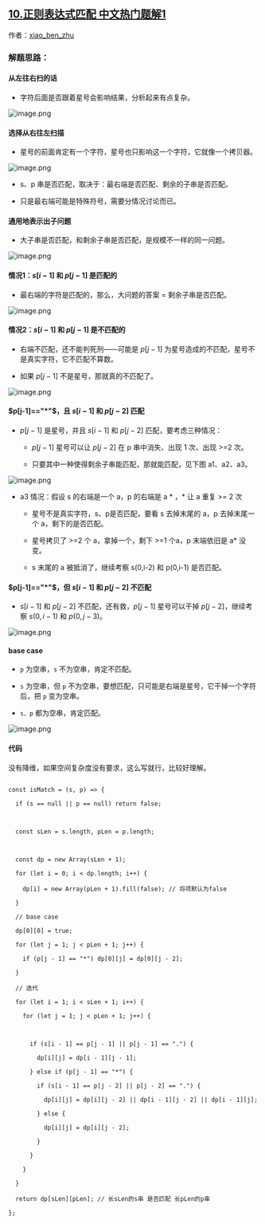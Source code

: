 ## [10.正则表达式匹配 中文热门题解1](https://leetcode.cn/problems/regular-expression-matching/solutions/100000/shou-hui-tu-jie-wo-tai-nan-liao-by-hyj8)

作者：[xiao_ben_zhu](https://leetcode.cn/u/xiao_ben_zhu)

### 解题思路：

#### 从左往右扫的话
- 字符后面是否跟着星号会影响结果，分析起来有点复杂。
![image.png](https://pic.leetcode-cn.com/073085fa67286871f76e8e9daa162bdb291a101b4314666c75379a7b0441cad6-image.png)

#### 选择从右往左扫描
- 星号的前面肯定有一个字符，星号也只影响这一个字符，它就像一个拷贝器。

![image.png](https://pic.leetcode-cn.com/5e7b1748039a2a779d7378bebc4926ef3e584e88cc22b67f3a4e18c0590bcc55-image.png)
- s、p 串是否匹配，取决于：最右端是否匹配、剩余的子串是否匹配。
- 只是最右端可能是特殊符号，需要分情况讨论而已。
#### 通用地表示出子问题
- 大子串是否匹配，和剩余子串是否匹配，是规模不一样的同一问题。
![image.png](https://pic.leetcode-cn.com/e1bcac2ad07a3a5c959bf0fe5c8ceea9bbd033c3066e7ec7f384aedd98cd95aa-image.png)


#### 情况1：$s[i-1]$ 和 $p[j-1]$ 是匹配的
- 最右端的字符是匹配的，那么，大问题的答案 = 剩余子串是否匹配。
![image.png](https://pic.leetcode-cn.com/f817caaa40b0c39fc3ddabfa1383a8218ab364b8e49b30e5ce85cb30a3cdc503-image.png)

#### 情况2：$s[i-1]$ 和 $p[j-1]$ 是不匹配的
- 右端不匹配，还不能判死刑——可能是 $p[j-1]$ 为星号造成的不匹配，星号不是真实字符，它不匹配不算数。
- 如果 $p[j-1]$ 不是星号，那就真的不匹配了。
![image.png](https://pic.leetcode-cn.com/fe763378879a0a52e9f17171e3bc1db18cfc83bf59f14efcd31ec9edb37adfac-image.png)

#### $p[j-1]=="*"$，且 $s[i-1]$ 和 $p[j-2]$ 匹配
- $p[j-1]$ 是星号，并且 $s[i-1]$ 和 $p[j-2]$ 匹配，要考虑三种情况：
    - $p[j-1]$ 星号可以让 $p[j-2]$ 在 p 串中消失、出现 1 次、出现 >=2 次。
    - 只要其中一种使得剩余子串能匹配，那就能匹配，见下图 a1、a2、a3。
![image.png](https://pic.leetcode-cn.com/a1cc0caf806f7d7f5419d820e0e7be7a364c96656a98ca4d7f351661d6a62aa6-image.png)  
  - a3 情况：假设 s 的右端是一个 a，p 的右端是 a * ，* 让 a 重复 >= 2 次
    - 星号不是真实字符，s、p是否匹配，要看 s 去掉末尾的 a，p 去掉末尾一个 a，剩下的是否匹配。
    - 星号拷贝了 >=2 个 a，拿掉一个，剩下 >=1 个a，p 末端依旧是 a* 没变。
    - s 末尾的 a 被抵消了，继续考察 s(0,i-2) 和 p(0,i-1) 是否匹配。

#### $p[j-1]=="*"$，但 $s[i-1]$ 和 $p[j-2]$ 不匹配
- $s[i-1]$ 和 $p[j−2]$ 不匹配，还有救，$p[j−1]$ 星号可以干掉 $p[j−2]$，继续考察 $s(0,i-1)$ 和 $p(0,j-3)$。
![image.png](https://pic.leetcode-cn.com/dabf2195c460052e2719340de8f2d22f791694d4443424478201be3b5d601fe1-image.png)

#### base case
- `p` 为空串，`s` 不为空串，肯定不匹配。
- `s` 为空串，但 `p` 不为空串，要想匹配，只可能是右端是星号，它干掉一个字符后，把 `p` 变为空串。
- `s、p` 都为空串，肯定匹配。
![image.png](https://pic.leetcode-cn.com/140597adfd5f03dd481e136163d98e7160cce4761c7cb8227010d828f24b7498-image.png)
#### 代码
没有降维，如果空间复杂度没有要求，这么写就行，比较好理解。
```Js []
const isMatch = (s, p) => {
  if (s == null || p == null) return false;

  const sLen = s.length, pLen = p.length;

  const dp = new Array(sLen + 1);
  for (let i = 0; i < dp.length; i++) {
    dp[i] = new Array(pLen + 1).fill(false); // 将项默认为false
  }
  // base case
  dp[0][0] = true;
  for (let j = 1; j < pLen + 1; j++) {
    if (p[j - 1] == "*") dp[0][j] = dp[0][j - 2];
  }
  // 迭代
  for (let i = 1; i < sLen + 1; i++) {
    for (let j = 1; j < pLen + 1; j++) {

      if (s[i - 1] == p[j - 1] || p[j - 1] == ".") {
        dp[i][j] = dp[i - 1][j - 1];
      } else if (p[j - 1] == "*") {
        if (s[i - 1] == p[j - 2] || p[j - 2] == ".") {
          dp[i][j] = dp[i][j - 2] || dp[i - 1][j - 2] || dp[i - 1][j];
        } else {
          dp[i][j] = dp[i][j - 2];
        }
      }
    }
  }
  return dp[sLen][pLen]; // 长sLen的s串 是否匹配 长pLen的p串
};
```
